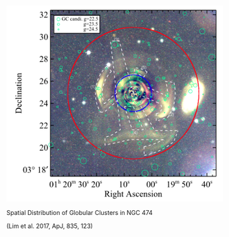 <img src="n474.png" width="800">

Spatial Distribution of Globular Clusters in NGC 474 

(Lim et al. 2017, ApJ, 835, 123)




